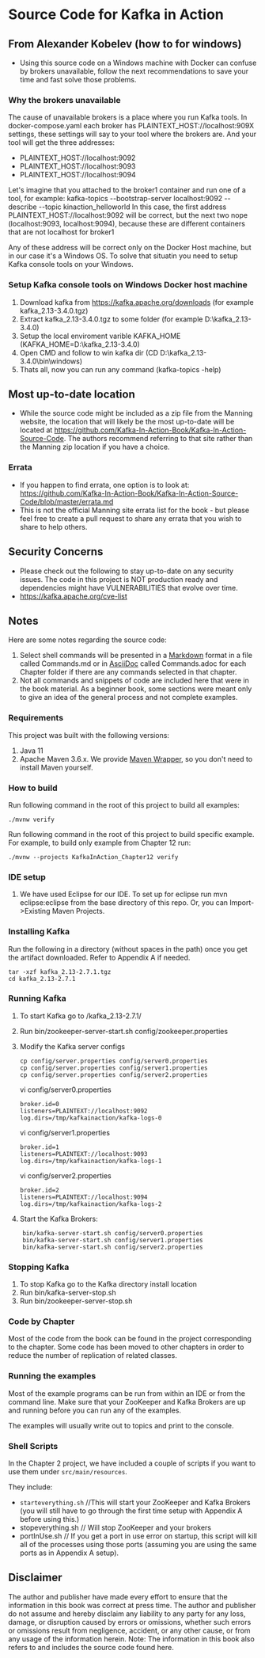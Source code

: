 # Source Code for Kafka in Action

## From Alexander Kobelev (how to for windows)
* Using this source code on a Windows machine with Docker can confuse by brokers unavailable, follow the next recommendations to save your time and fast solve those problems.

### Why the brokers unavailable
The cause of unavailable brokers is a place where you run Kafka tools.
In docker-compose.yaml each broker has PLAINTEXT_HOST://localhost:909X settings, these settings will say to your tool where the brokers are. 
And your tool will get the three addresses:
* PLAINTEXT_HOST://localhost:9092
* PLAINTEXT_HOST://localhost:9093
* PLAINTEXT_HOST://localhost:9094
	
Let's imagine that you attached to the broker1 container and run one of a tool, for example: 
	kafka-topics --bootstrap-server localhost:9092 --describe --topic kinaction_helloworld
In this case, the first address PLAINTEXT_HOST://localhost:9092 will be correct, but the next two nope (localhost:9093, localhost:9094), because these are different containers that are not localhost for broker1

Any of these address will be correct only on the Docker Host machine, but in our case it's a Windows OS.
To solve that situatin you need to setup Kafka console tools on your Windows.

### Setup Kafka console tools on Windows Docker host machine
1. Download kafka from https://kafka.apache.org/downloads (for example kafka_2.13-3.4.0.tgz)
2. Extract kafka_2.13-3.4.0.tgz to some folder (for example D:\kafka_2.13-3.4.0)
3. Setup the local enviroment varible KAFKA_HOME (KAFKA_HOME=D:\kafka_2.13-3.4.0)
4. Open CMD and follow to win kafka dir (CD D:\kafka_2.13-3.4.0\bin\windows)
5. Thats all, now you can run any command (kafka-topics -help)

## Most up-to-date location
* While the source code might be included as a zip file from the Manning website, the location that will likely be the most up-to-date will be located at https://github.com/Kafka-In-Action-Book/Kafka-In-Action-Source-Code. The authors recommend referring to that site rather than the Manning zip location if you have a choice.


### Errata

* If you happen to find errata, one option is to look at: https://github.com/Kafka-In-Action-Book/Kafka-In-Action-Source-Code/blob/master/errata.md
* This is not the official Manning site errata list for the book - but please feel free to create a pull request to share any errata that you wish to share to help others.

## Security Concerns
* Please check out the following to stay up-to-date on any security issues. The code in this project is NOT production ready and dependencies might have VULNERABILITIES that evolve over time.
* https://kafka.apache.org/cve-list


## Notes

Here are some notes regarding the source code:

1. Select shell commands will be presented in a [Markdown](https://daringfireball.net/projects/markdown/syntax) format in a file called Commands.md or in [AsciiDoc](https://docs.asciidoctor.org/asciidoc/latest/) called Commands.adoc for each Chapter folder if there are any commands selected in that chapter.
2. Not all commands and snippets of code are included here that were in the book material. As a beginner book, some sections were meant only to give an idea of the general process and not complete examples.

### Requirements
This project was built with the following versions:

1. Java 11 
2. Apache Maven 3.6.x.
We provide [Maven Wrapper](https://github.com/takari/maven-wrapper), so you don't need to install Maven yourself.

### How to build

Run following command in the root of this project to build all examples:

    ./mvnw verify 

Run following command in the root of this project to build specific example.
For example, to build only example from Chapter 12 run:

    ./mvnw --projects KafkaInAction_Chapter12 verify

### IDE setup
 
1. We have used Eclipse for our IDE. To set up for eclipse run mvn eclipse:eclipse from the base directory of this repo. Or, you can Import->Existing Maven Projects.


### Installing Kafka
Run the following in a directory (without spaces in the path) once you get the artifact downloaded. Refer to Appendix A if needed.

    tar -xzf kafka_2.13-2.7.1.tgz
    cd kafka_2.13-2.7.1

### Running Kafka
1. To start Kafka go to <install dir>/kafka_2.13-2.7.1/
2. Run bin/zookeeper-server-start.sh config/zookeeper.properties
3. Modify the Kafka server configs

	````
	cp config/server.properties config/server0.properties
	cp config/server.properties config/server1.properties
	cp config/server.properties config/server2.properties
	````
	
	vi config/server0.properties
	````
	broker.id=0
	listeners=PLAINTEXT://localhost:9092
	log.dirs=/tmp/kafkainaction/kafka-logs-0
	````
	
	vi config/server1.properties
	
	````
	broker.id=1
	listeners=PLAINTEXT://localhost:9093
	log.dirs=/tmp/kafkainaction/kafka-logs-1
	````
	
	vi config/server2.properties
	
	````
	broker.id=2
	listeners=PLAINTEXT://localhost:9094
	log.dirs=/tmp/kafkainaction/kafka-logs-2
	````
	
4. Start the Kafka Brokers:
    
````	
    bin/kafka-server-start.sh config/server0.properties
    bin/kafka-server-start.sh config/server1.properties
    bin/kafka-server-start.sh config/server2.properties
````	
 
### Stopping Kafka

1. To stop Kafka go to the Kafka directory install location
1. Run bin/kafka-server-stop.sh
1. Run bin/zookeeper-server-stop.sh

### Code by Chapter
Most of the code from the book can be found in the project corresponding to the chapter. Some code has been moved to other chapters in order to reduce the number of replication of related classes.
 
### Running the examples
 
Most of the example programs can be run from within an IDE or from the command line. Make sure that your ZooKeeper and Kafka Brokers are up and running before you can run any of the examples.

The examples will usually write out to topics and print to the console.

### Shell Scripts

In the Chapter 2 project, we have included a couple of scripts if you want to use them under `src/main/resources`.

They include:
* `starteverything.sh` //This will start your ZooKeeper and Kafka Brokers (you will still have to go through the first time setup with Appendix A before using this.)
* stopeverything.sh // Will stop ZooKeeper and your brokers
* portInUse.sh // If you get a port in use error on startup, this script will kill all of the processes using those ports (assuming you are using the same ports as in Appendix A setup).
	
## Disclaimer

The author and publisher have made every effort to ensure that the information in this book was correct at press time. The author and publisher do not assume and hereby disclaim any
liability to any party for any loss, damage, or disruption caused by errors or omissions, whether
such errors or omissions result from negligence, accident, or any other cause, or from any usage
of the information herein. Note: The information in this book also refers to and includes the source code found here.	

